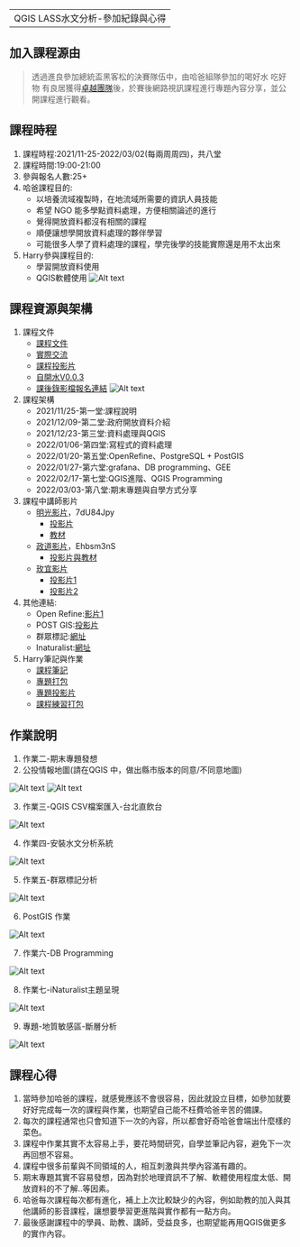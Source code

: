 <table>
    <tr>
        <td>QGIS LASS水文分析-參加紀錄與心得</td>
    </tr>
</table>

## 加入課程源由
  >  透過進良參加總統盃黑客松的決賽隊伍中，由哈爸組隊參加的喝好水 吃好物 有良居獲得[卓越團隊](https://presidential-hackathon.taiwan.gov.tw/NewsDetail1115.aspx)後，於賽後網路視訊課程進行專題內容分享，並公開課程進行觀看。

## 課程時程
1. 課程時程:2021/11-25-2022/03/02(每兩周周四)，共八堂
2. 課程時間:19:00-21:00
3. 參與報名人數:25+
4. 哈爸課程目的:
   + 以培養流域複製時，在地流域所需要的資訊人員技能
   + 希望 NGO 能多學點資料處理，方便相關論述的進行
   + 覺得開放資料都沒有相關的課程
   + 順便讓想學開放資料處理的夥伴學習
   + 可能很多人學了資料處理的課程，學完後學的技能實際還是用不太出來
5. Harry參與課程目的:
   + 學習開放資料使用
   + QGIS軟體使用
![Alt text](https://github.com/ksharry/Project-sharing-articles.md/blob/main/png/4.2.1.png?raw=true)
## 課程資源與架構
1. 課程文件
   + [課程文件](https://docs.google.com/document/d/1HU4JFyY1BFhG0hQs6kAIC4TwS-nYSjiDAVPL_pJLHrs/edit)
   + [實際交流](https://docs.google.com/document/d/1WxHl9EAEeeu3Lvo7ft0Y0GyChi0k1uc0R9R1ekHFFvI/edit#heading=h.5zt9eqvcenbs)
   + [課程投影片](https://docs.google.com/presentation/d/1YDCNoiFyfrw3GE6Eb4XXFc4X2HXqexugHW_mSVSl5us/edit#slide=id.g103394c138b_0_43)
   + [自開水V0.0.3](https://drive.google.com/file/d/1UiRiplSDn3f_KNotVTO-SEGbsfH4xamR/view)
   + [課後錄影檔報名連結](https://docs.google.com/forms/d/e/1FAIpQLSc15zyJJ49kSdRDBeumtStrqgYhSqggDoW5oC-618Sfzh0OfQ/viewform)
![Alt text](https://github.com/ksharry/Project-sharing-articles.md/blob/main/png/4.3.1.png?raw=true)
2. 課程架構
   + 2021/11/25-第一堂:課程說明
   + 2021/12/09-第二堂:政府開放資料介紹
   + 2021/12/23-第三堂:資料處理與QGIS
   + 2022/01/06-第四堂:寫程式的資料處理
   + 2022/01/20-第五堂:OpenRefine、PostgreSQL + PostGIS
   + 2022/01/27-第六堂:grafana、DB programming、GEE
   + 2022/02/17-第七堂:QGIS進階、QGIS Programming
   + 2022/03/03-第八堂:期末專題與自學方式分享
3. 課程中講師影片
   + [明光影片](https://lass.my.webex.com/recordingservice/sites/lass.my/recording/play/d2f6078407b843a6a0207b1a9dcdbfd9)，7dU84Jpy
     + [投影片](https://drive.google.com/file/d/1pyHrG3XNmT-E2YtIvIZfGZxKLanHwTf7/view)
     + [教材](https://drive.google.com/drive/folders/1z1X_eYBNRJ5oSkpkyNl2-OhqjZDqvYBe)
   + [政道影片](https://lass.my.webex.com/webappng/sites/lass.my/recording/playback/2c6aab8b9f6542c59d1f329255328e05)，Ehbsm3nS
     + [投影片與教材](https://drive.google.com/drive/folders/1ONBwx_vNDPQfUT_WRhcv6WNjrJwGCc_R)
   + [玫宜影片](https://drive.google.com/file/d/1Evco8G0Ah2mZSw-RV_zR5xovL7cRZMqs/view?fbclid=IwAR3n4HNHm5CLkgT_XDpyjRmEozot7Sz1R_6Rho2Mv3gEG0FP_8c_5ItdP_I)
     + [投影片1](https://docs.google.com/presentation/d/1VxQnOTPHpIocizubJZfUtpKOQ5YHcyuQ/edit#slide=id.p7)
     + [投影片2](https://docs.google.com/presentation/d/1zngXgrgcsG8zezd9k02QXxxilG8ItDU6/edit?fbclid=IwAR1QpjkJFhWt7mJxMHWnoMR_SaGqTm6A0OcwvQW-Pnf-GN0wRE3kyZ3OoZo#slide=id.p5)
4. 其他連結:
   + Open Refine:[影片1](https://www.youtube.com/watch?v=B70J_H_zAWM)
   + POST GIS:[投影片](https://docs.google.com/presentation/d/1qYXdeCIymLl32uoAHvAPrp1r-hK-_4Z8InG7sHEo6vc/edit#slide=id.gd85280829a_0_61)
   + 群眾標記:[網址](https://commutag.agawork.tw/)
   + Inaturalist:[網址](https://www.inaturalist.org/)
5. Harry筆記與作業
   + [課程筆記](https://docs.google.com/document/d/1G_c2gIpzpmWYv-N2piO93sbxdQ-kINjzeHJMXYw0FVQ/edit)
   + [專題打包](https://drive.google.com/file/d/1tIBQ89Cml1u7hXa4bT5Is99iWl_gtFT9/view?usp=sharing)
   + [專題投影片](https://docs.google.com/presentation/d/1340cmBPT_oI-JmgnandPWprr-GRFvwZWzjj0xWVlWv8/edit#slide=id.g117b0b9a445_0_0)
   + [課程練習打包](https://drive.google.com/file/d/1MIfuap8JYh-I6GdLLFq5ZlaBV3pmT6eZ/view?usp=sharing)


## 作業說明
1. 作業二-期末專題發想
2. 公投情報地圖(請在QGIS 中，做出縣市版本的同意/不同意地圖)

![Alt text](https://github.com/ksharry/Project-sharing-articles.md/blob/main/png/4.5.1.png?raw=true)
![Alt text](https://github.com/ksharry/Project-sharing-articles.md/blob/main/png/4.5.2.png?raw=true)

3. 作業三-QGIS CSV檔案匯入-台北直飲台

![Alt text](https://github.com/ksharry/Project-sharing-articles.md/blob/main/png/4.5.3.png?raw=true)

4. 作業四-安裝水文分析系統

![Alt text](https://github.com/ksharry/Project-sharing-articles.md/blob/main/png/4.5.8.png?raw=true)

5. 作業五-群眾標記分析

![Alt text](https://github.com/ksharry/Project-sharing-articles.md/blob/main/png/4.5.4.png?raw=true)

6. PostGIS 作業

![Alt text](https://github.com/ksharry/Project-sharing-articles.md/blob/main/png/4.5.5.png?raw=true)

7. 作業六-DB Programming

![Alt text](https://github.com/ksharry/Project-sharing-articles.md/blob/main/png/4.5.9.png?raw=true)

8. 作業七-iNaturalist主題呈現

![Alt text](https://github.com/ksharry/Project-sharing-articles.md/blob/main/png/4.5.6.png?raw=true)

9. 專題-地質敏感區-斷層分析

![Alt text](https://github.com/ksharry/Project-sharing-articles.md/blob/main/png/4.5.7.jpg?raw=true)

## 課程心得
1. 當時參加哈爸的課程，就感覺應該不會很容易，因此就設立目標，如參加就要好好完成每一次的課程與作業，也期望自己能不枉費哈爸辛苦的備課。
2. 每次的課程通常也只會知道下一次的內容，所以都會好奇哈爸會端出什麼樣的菜色。
3. 課程中作業其實不太容易上手，要花時間研究，自學並筆記內容，避免下一次再回想不容易。
4. 課程中很多前輩與不同領域的人，相互刺激與共學內容滿有趣的。
5. 期末專題其實不容易發想，因為對於地理資訊不了解、軟體使用程度太低、開放資料的不了解..等因素。
6. 哈爸每次課程每次都有進化，補上上次比較缺少的內容，例如助教的加入與其他講師的影音課程，讓想要學習更進階與實作都有一點方向。
7. 最後感謝課程中的學員、助教、講師，受益良多，也期望能再用QGIS做更多的實作內容。


